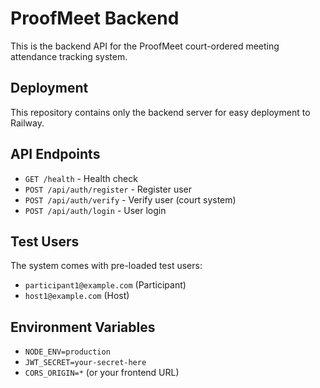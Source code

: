 # ProofMeet Backend

This is the backend API for the ProofMeet court-ordered meeting attendance tracking system.

## Deployment

This repository contains only the backend server for easy deployment to Railway.

## API Endpoints

- `GET /health` - Health check
- `POST /api/auth/register` - Register user
- `POST /api/auth/verify` - Verify user (court system)
- `POST /api/auth/login` - User login

## Test Users

The system comes with pre-loaded test users:
- `participant1@example.com` (Participant)
- `host1@example.com` (Host)

## Environment Variables

- `NODE_ENV=production`
- `JWT_SECRET=your-secret-here`
- `CORS_ORIGIN=*` (or your frontend URL)
